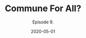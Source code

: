 ---
#NOTES: don't use "#" or ":" those mess with the code
# What is the name of the episode?
title: Commune For All?
# What is the subtotitle of the episode? this will show up in the
subtitle: Episode 9.

# NO CHANGE don't change this 
#VVVVVVVVVVVVVVVVVVVVVVVVVVVVVVVVVVVVVVVVVVVVVVV
layout: default
comments: true

# Add +1 to the latest episode. This controls where in the grid the episode will show up
#e.g if the latest episode is number 8, this episode should be number 9
modal-id: 9
# Creation date
date: 2020-05-01
#main image. image should go in img/portfolio
img: Commune For All?.png
#thumbnail image. image should go in img/portfolio
thumbnail: default-thumbnail.png
#description of the image when hoving over, useful to the visually impaired
alt: Musical week again!
#date that will be displayed
project-date: May 2020
#who participated?
guests: Paul - Will - Mark - Lilian  
#noir, sci-fi and such
genre: Musical

description: It's musical week! Mark, Lilian and Paul with Will on the keys. Loads of fun to make. Is a world without rules really the thing for everyone? Or do we need a form to request dinner time adjustments? Hippies, riots, interrogations and much more!


#link to the individual episodes in each platform
spoti-link: https://open.spotify.com/episode/6IDhlYs5UQxxjMMm536YRd?si=6Z7u164_QiuohP6tnGLuqw
apple-link: https://podcasts.apple.com/us/podcast/the-offer-an-improvised-story/id1501625817?i=1000473344898
tunein-link: https://tunein.com/podcasts/Comedy-Podcasts/The-Offer-p1300957/?topicId=141042494
switcher-link: https://www.stitcher.com/podcast/the-offer-an-improv-podcast/e/68585020

---